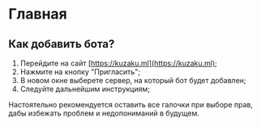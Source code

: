 # Главная

## Как добавить бота? <a id="kak-dobavit-bota"></a>

1. Перейдите на сайт [https://kuzaku.ml](https://kuzaku.ml);
2. Нажмите на кнопку "Пригласить";
3. В новом окне выберете сервер, на который бот будет добавлен;
4. Следуйте дальнейшим инструкциям;

Настоятельно рекомендуется оставить все галочки при выборе прав, дабы избежать проблем и недопониманий в будущем.

